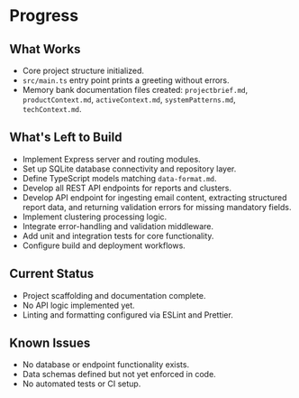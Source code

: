 # Progress

## What Works
- Core project structure initialized.
- `src/main.ts` entry point prints a greeting without errors.
- Memory bank documentation files created: `projectbrief.md`, `productContext.md`, `activeContext.md`, `systemPatterns.md`, `techContext.md`.

## What's Left to Build
- Implement Express server and routing modules.
- Set up SQLite database connectivity and repository layer.
- Define TypeScript models matching `data-format.md`.
- Develop all REST API endpoints for reports and clusters.
- Develop API endpoint for ingesting email content, extracting structured report data, and returning validation errors for missing mandatory fields.
- Implement clustering processing logic.
- Integrate error-handling and validation middleware.
- Add unit and integration tests for core functionality.
- Configure build and deployment workflows.

## Current Status
- Project scaffolding and documentation complete.
- No API logic implemented yet.
- Linting and formatting configured via ESLint and Prettier.

## Known Issues
- No database or endpoint functionality exists.
- Data schemas defined but not yet enforced in code.
- No automated tests or CI setup.
